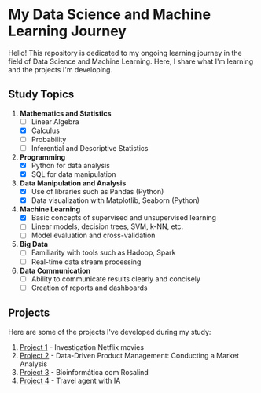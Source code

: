 # My Data Science and Machine Learning Journey

Hello! This repository is dedicated to my ongoing learning journey in the field of Data Science and Machine Learning. Here, I share what I'm learning and the projects I'm developing.

## Study Topics

1. **Mathematics and Statistics**
   - [ ] Linear Algebra
   - [X] Calculus
   - [ ] Probability
   - [ ] Inferential and Descriptive Statistics

2. **Programming**
   - [X] Python for data analysis
   - [X] SQL for data manipulation

3. **Data Manipulation and Analysis**
   - [X] Use of libraries such as Pandas (Python)
   - [X] Data visualization with Matplotlib, Seaborn (Python)

4. **Machine Learning**
   - [X] Basic concepts of supervised and unsupervised learning
   - [ ] Linear models, decision trees, SVM, k-NN, etc.
   - [ ] Model evaluation and cross-validation

5. **Big Data**
   - [ ] Familiarity with tools such as Hadoop, Spark
   - [ ] Real-time data stream processing

6. **Data Communication**
   - [ ] Ability to communicate results clearly and concisely
   - [ ] Creation of reports and dashboards

## Projects

Here are some of the projects I've developed during my study:

1. [Project 1](https://github.com/flavinhojrz/investigation_Netflix_movies) - Investigation Netflix movies
2. [Project 2](https://github.com/flavinhojrz/Gestao_de_produtos) - Data-Driven Product Management: Conducting a Market Analysis
3. [Project 3](https://github.com/flavinhojrz/Rosalind_python) - Bioinformática com Rosalind
4. [Project 4](https://github.com/flavinhojrz/travel_agent_py_IA) - Travel agent with IA

